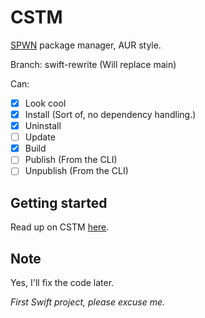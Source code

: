# CSTM
[SPWN](https://github.com/Spu7Nix/SPWN-language) package manager, AUR style.

Branch: swift-rewrite (Will replace main)

Can:
- [X] Look cool
- [X] Install (Sort of, no dependency handling.)
- [X] Uninstall
- [ ] Update
- [X] Build
- [ ] Publish (From the CLI)
- [ ] Unpublish (From the CLI)

## Getting started
Read up on CSTM [here](https://github.com/Deltara3/CSTM/wiki).

## Note
Yes, I'll fix the code later.

*First Swift project, please excuse me.*